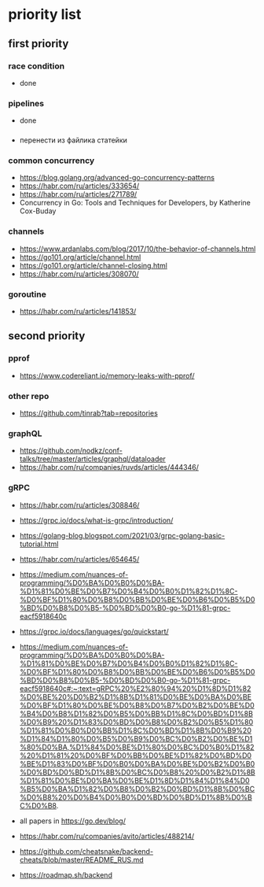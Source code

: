 # priority list

## first priority

### race condition
* done

### pipelines
* done

###
* перенести из файлика статейки

### common concurrency
* https://blog.golang.org/advanced-go-concurrency-patterns
* https://habr.com/ru/articles/333654/
* https://habr.com/ru/articles/271789/
* Concurrency in Go: Tools and Techniques for Developers, by Katherine Cox-Buday

### channels
* https://www.ardanlabs.com/blog/2017/10/the-behavior-of-channels.html
* https://go101.org/article/channel.html
* https://go101.org/article/channel-closing.html
* https://habr.com/ru/articles/308070/

### goroutine
* https://habr.com/ru/articles/141853/

## second priority

### pprof
* https://www.codereliant.io/memory-leaks-with-pprof/

### other repo
* https://github.com/tinrab?tab=repositories

### graphQL
* https://github.com/nodkz/conf-talks/tree/master/articles/graphql/dataloader
* https://habr.com/ru/companies/ruvds/articles/444346/

### gRPC
* https://habr.com/ru/articles/308846/
* https://grpc.io/docs/what-is-grpc/introduction/
* https://golang-blog.blogspot.com/2021/03/grpc-golang-basic-tutorial.html
* https://habr.com/ru/articles/654645/
* https://medium.com/nuances-of-programming/%D0%BA%D0%B0%D0%BA-%D1%81%D0%BE%D0%B7%D0%B4%D0%B0%D1%82%D1%8C-%D0%BF%D1%80%D0%B8%D0%BB%D0%BE%D0%B6%D0%B5%D0%BD%D0%B8%D0%B5-%D0%BD%D0%B0-go-%D1%81-grpc-eacf5918640c
* https://grpc.io/docs/languages/go/quickstart/
* https://medium.com/nuances-of-programming/%D0%BA%D0%B0%D0%BA-%D1%81%D0%BE%D0%B7%D0%B4%D0%B0%D1%82%D1%8C-%D0%BF%D1%80%D0%B8%D0%BB%D0%BE%D0%B6%D0%B5%D0%BD%D0%B8%D0%B5-%D0%BD%D0%B0-go-%D1%81-grpc-eacf5918640c#:~:text=gRPC%20%E2%80%94%20%D1%8D%D1%82%D0%BE%20%D0%B2%D1%8B%D1%81%D0%BE%D0%BA%D0%BE%D0%BF%D1%80%D0%BE%D0%B8%D0%B7%D0%B2%D0%BE%D0%B4%D0%B8%D1%82%D0%B5%D0%BB%D1%8C%D0%BD%D1%8B%D0%B9%20%D1%83%D0%BD%D0%B8%D0%B2%D0%B5%D1%80%D1%81%D0%B0%D0%BB%D1%8C%D0%BD%D1%8B%D0%B9%20%D1%84%D1%80%D0%B5%D0%B9%D0%BC%D0%B2%D0%BE%D1%80%D0%BA,%D1%84%D0%BE%D1%80%D0%BC%D0%B0%D1%82%20%D1%81%20%D0%BF%D0%BB%D0%BE%D1%82%D0%BD%D0%BE%D1%83%D0%BF%D0%B0%D0%BA%D0%BE%D0%B2%D0%B0%D0%BD%D0%BD%D1%8B%D0%BC%D0%B8%20%D0%B2%D1%8B%D1%81%D0%BE%D0%BA%D0%BE%D1%8D%D1%84%D1%84%D0%B5%D0%BA%D1%82%D0%B8%D0%B2%D0%BD%D1%8B%D0%BC%D0%B8%20%D0%B4%D0%B0%D0%BD%D0%BD%D1%8B%D0%BC%D0%B8.



* all papers in https://go.dev/blog/
* https://habr.com/ru/companies/avito/articles/488214/
* https://github.com/cheatsnake/backend-cheats/blob/master/README_RUS.md
* https://roadmap.sh/backend
